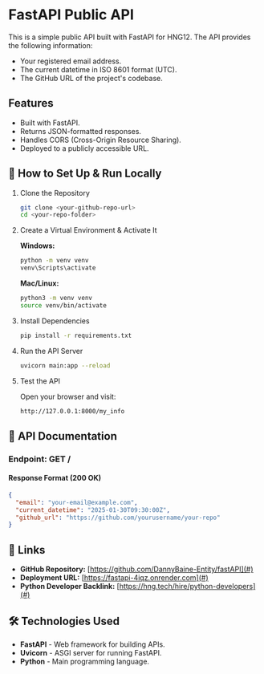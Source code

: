 # FastAPI Public API

This is a simple public API built with FastAPI for HNG12. The API provides the following information:

- Your registered email address.
- The current datetime in ISO 8601 format (UTC).
- The GitHub URL of the project's codebase.

## Features

- Built with FastAPI.
- Returns JSON-formatted responses.
- Handles CORS (Cross-Origin Resource Sharing).
- Deployed to a publicly accessible URL.

## 🚀 How to Set Up & Run Locally

1. Clone the Repository

    ```bash
    git clone <your-github-repo-url>
    cd <your-repo-folder>
    ```

2. Create a Virtual Environment & Activate It

    **Windows:**

    ```bash
    python -m venv venv
    venv\Scripts\activate
    ```

    **Mac/Linux:**

    ```bash
    python3 -m venv venv
    source venv/bin/activate
    ```

3. Install Dependencies

    ```bash
    pip install -r requirements.txt
    ```

4. Run the API Server

    ```bash
    uvicorn main:app --reload
    ```

5. Test the API

    Open your browser and visit:

    ```bash
    http://127.0.0.1:8000/my_info
    ```

## 📖 API Documentation

### Endpoint: GET /

#### Response Format (200 OK)

```json
{
  "email": "your-email@example.com",
  "current_datetime": "2025-01-30T09:30:00Z",
  "github_url": "https://github.com/yourusername/your-repo"
}
```

## 🔗 Links

- **GitHub Repository:** [https://github.com/DannyBaine-Entity/fastAPI](#)
- **Deployment URL:** [https://fastapi-4iqz.onrender.com](#)
- **Python Developer Backlink:** [https://hng.tech/hire/python-developers](#)

## 🛠️ Technologies Used

- **FastAPI** - Web framework for building APIs.
- **Uvicorn** - ASGI server for running FastAPI.
- **Python** - Main programming language.

